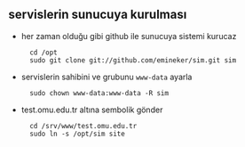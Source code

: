 ## servislerin sunucuya kurulması

- her zaman olduğu gibi github ile sunucuya sistemi kurucaz

        cd /opt
        sudo git clone git://github.com/emineker/sim.git sim

- servislerin sahibini ve grubunu `www-data` ayarla

        sudo chown www-data:www-data -R sim

- test.omu.edu.tr altına sembolik gönder

        cd /srv/www/test.omu.edu.tr
        sudo ln -s /opt/sim site

